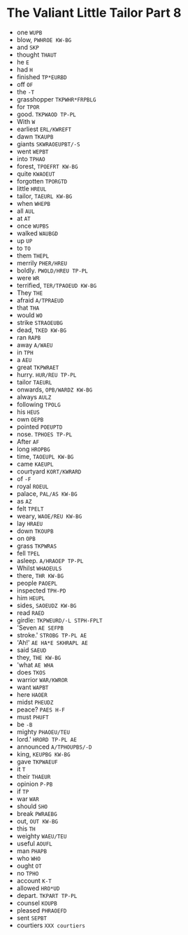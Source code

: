 # The Valiant Little Tailor Part 8

* one `WUPB`
* blow, `PWHROE KW-BG`
* and `SKP`
* thought `THAUT`
* he `E`
* had `H`
* finished `TP*EURBD`
* off `OF`
* the `-T`
* grasshopper `TKPWHR*FRPBLG`
* for `TPOR`
* good. `TKPWAOD TP-PL`
* With `W`
* earliest `ERL/KWREFT`
* dawn `TKAUPB`
* giants `SKWRAOEUPBT/-S`
* went `WEPBT`
* into `TPHAO`
* forest, `TPOEFRT KW-BG`
* quite `KWAOEUT`
* forgotten `TPORGTD`
* little `HREUL`
* tailor, `TAEURL KW-BG`
* when `WHEPB`
* all `AUL`
* at `AT`
* once `WUPBS`
* walked `WAUBGD`
* up `UP`
* to `TO`
* them `THEPL`
* merrily `PHER/HREU`
* boldly. `PWOLD/HREU TP-PL`
* were `WR`
* terrified, `TER/TPAOEUD KW-BG`
* They `THE`
* afraid `A/TPRAEUD`
* that `THA`
* would `WO`
* strike `STRAOEUBG`
* dead, `TKED KW-BG`
* ran `RAPB`
* away `A/WAEU`
* in `TPH`
* a `AEU`
* great `TKPWRAET`
* hurry. `HUR/REU TP-PL`
* tailor `TAEURL`
* onwards, `OPB/WARDZ KW-BG`
* always `AULZ`
* following `TPOLG`
* his `HEUS`
* own `OEPB`
* pointed `POEUPTD`
* nose. `TPHOES TP-PL`
* After `AF`
* long `HROPBG`
* time, `TAOEUPL KW-BG`
* came `KAEUPL`
* courtyard `KORT/KWRARD`
* of `-F`
* royal `ROEUL`
* palace, `PAL/AS KW-BG`
* as `AZ`
* felt `TPELT`
* weary, `WAOE/REU KW-BG`
* lay `HRAEU`
* down `TKOUPB`
* on `OPB`
* grass `TKPWRAS`
* fell `TPEL`
* asleep. `A/HRAOEP TP-PL`
* Whilst `WHAOEULS`
* there, `THR KW-BG`
* people `PAOEPL`
* inspected `TPH-PD`
* him `HEUPL`
* sides, `SAOEUDZ KW-BG`
* read `RAED`
* girdle: `TKPWEURD/-L STPH-FPLT`
* 'Seven `AE SEFPB`
* stroke.' `STROBG TP-PL AE`
* 'Ah!' `AE HA*E SKHRAPL AE`
* said `SAEUD`
* they, `THE KW-BG`
* 'what `AE WHA`
* does `TKOS`
* warrior `WAR/KWROR`
* want `WAPBT`
* here `HAOER`
* midst `PHEUDZ`
* peace? `PAES H-F`
* must `PHUFT`
* be `-B`
* mighty `PHAOEU/TEU`
* lord.' `HRORD TP-PL AE`
* announced `A/TPHOUPBS/-D`
* king, `KEUPBG KW-BG`
* gave `TKPWAEUF`
* it `T`
* their `THAEUR`
* opinion `P-PB`
* if `TP`
* war `WAR`
* should `SHO`
* break `PWRAEBG`
* out, `OUT KW-BG`
* this `TH`
* weighty `WAEU/TEU`
* useful `AOUFL`
* man `PHAPB`
* who `WHO`
* ought `OT`
* no `TPHO`
* account `K-T`
* allowed `HRO*UD`
* depart. `TKPART TP-PL`
* counsel `KOUPB`
* pleased `PHRAOEFD`
* sent `SEPBT`
* courtiers `XXX courtiers`
